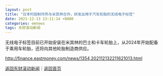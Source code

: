 ```yaml
---
layout: post
title: "日本村田制作所与米其林合作，研发出用于汽车轮胎的无线电子标签"
date: 2021-12-13 13:11:14 +0800
categories: emnews
tags: 东财滚动新闻
---
```


无线电子标签目前已开始安装在米其林的巴士和卡车轮胎上，从2024年开始配备于乘用车轮胎，还将向其他轮胎制造商供应。

<http://finance.eastmoney.com/news/1354,202112132211621013.html>

[返回东财滚动新闻](//finews.withounder.com/emnews/)｜[返回首页](//finews.withounder.com/)